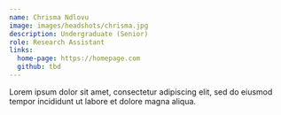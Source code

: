 ```yaml
---
name: Chrisma Ndlovu
image: images/headshots/chrisma.jpg
description: Undergraduate (Senior)
role: Research Assistant
links:
  home-page: https://homepage.com
  github: tbd
---
```


Lorem ipsum dolor sit amet, consectetur adipiscing elit, sed do eiusmod tempor incididunt ut labore et dolore magna aliqua.
